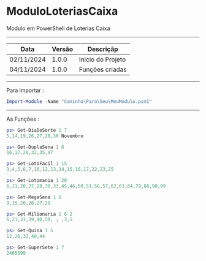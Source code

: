 # ModuloLoteriasCaixa
Modulo em PowerShell de Loterias Caixa
***
Data | Versão| Descriçãp
---- | ------- | -----------
02/11/2024 | 1.0.0 | Inicio do Projeto
04/11/2024 | 1.0.0 | Funções criadas
***

Para importar :
```powershell
Import-Module -Name "Caminho\Para\Seu\MeuModulo.psm1"
```
***
As Funções :
```powershell
ps> Get-DiaDeSorte 1 7
5,14,19,26,27,28,30 Novembro
```
```powershell
ps> Get-DuplaSena 1 6
16,17,20,32,35,47
```
```powershell
ps> Get-LotoFacil 1 15
3,4,5,6,7,10,12,13,14,15,16,17,22,23,25
```
```powershell
ps> Get-Lotomania 1 20
6,11,20,27,28,30,33,45,46,50,51,56,57,62,63,64,79,88,98,99
```
```powershell
ps> Get-MegaSena 1 6
9,15,20,26,27,29
```
```powershell
ps> Get-Milionaria 1 6 2
6,21,31,39,40,50, ; ,3,5
```
```powershell
ps> Get-Quina 1 5
12,26,32,40,44
```
```powershell
ps> Get-SuperSete 1 7
2405899
```






